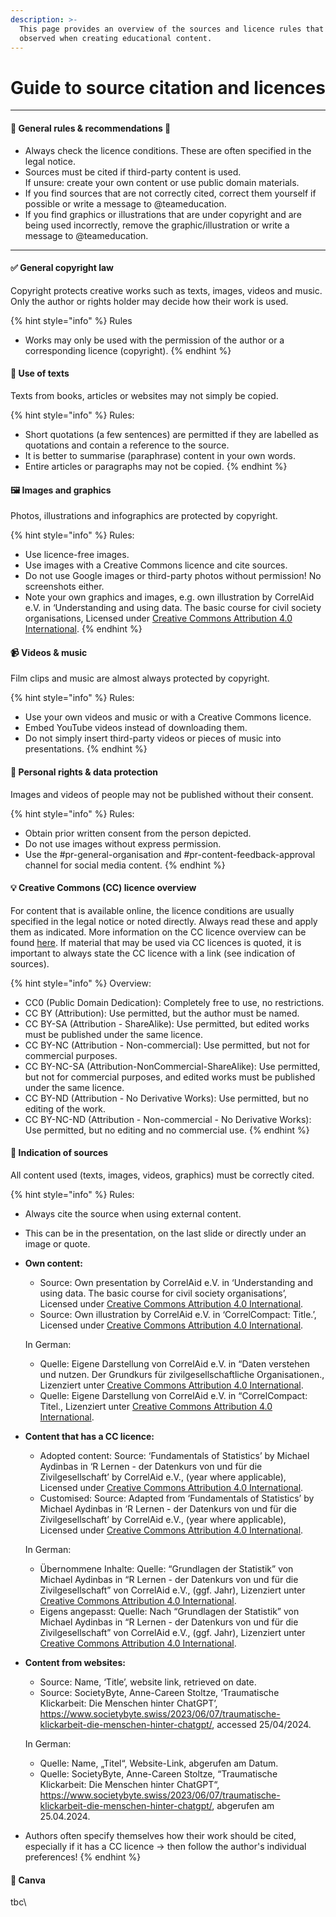```yaml
---
description: >-
  This page provides an overview of the sources and licence rules that must be
  observed when creating educational content.
---
```


# Guide to source citation and licences

***

#### &#x20;📢 General rules & recommendations 📢

* Always check the licence conditions. These are often specified in the legal notice.
* Sources must be cited if third-party content is used.\
  If unsure: create your own content or use public domain materials.
* If you find sources that are not correctly cited, correct them yourself if possible or write a message to @teameducation.
* If you find graphics or illustrations that are under copyright and are being used incorrectly, remove the graphic/illustration or write a message to @teameducation.

***

#### ✅ General copyright law

Copyright protects creative works such as texts, images, videos and music. Only the author or rights holder may decide how their work is used.

{% hint style="info" %}
Rules

* Works may only be used with the permission of the author or a corresponding licence (copyright).
{% endhint %}

#### 💬 Use of texts

Texts from books, articles or websites may not simply be copied.

{% hint style="info" %}
Rules:&#x20;

* Short quotations (a few sentences) are permitted if they are labelled as quotations and contain a reference to the source.
* It is better to summarise (paraphrase) content in your own words.
* Entire articles or paragraphs may not be copied.
{% endhint %}

#### 🖼️ Images and graphics&#x20;

Photos, illustrations and infographics are protected by copyright.

{% hint style="info" %}
Rules:&#x20;

* Use licence-free images.
* Use images with a Creative Commons licence and cite sources.
* Do not use Google images or third-party photos without permission! No screenshots either.
* Note your own graphics and images, e.g. own illustration by CorrelAid e.V. in ‘Understanding and using data. The basic course for civil society organisations, Licensed under [Creative Commons Attribution 4.0 International](https://creativecommons.org/licenses/by/4.0/deed.de).
{% endhint %}

#### 📹 Videos & music

Film clips and music are almost always protected by copyright.

{% hint style="info" %}
Rules:

* Use your own videos and music or with a Creative Commons licence.
* Embed YouTube videos instead of downloading them.
* Do not simply insert third-party videos or pieces of music into presentations.
{% endhint %}

#### 👤 Personal rights & data protection

Images and videos of people may not be published without their consent.

{% hint style="info" %}
Rules:

* Obtain prior written consent from the person depicted.
* Do not use images without express permission.
* Use the #pr-general-organisation and #pr-content-feedback-approval channel for social media content.
{% endhint %}

#### 💡 Creative Commons (CC) licence overview

For content that is available online, the licence conditions are usually specified in the legal notice or noted directly. Always read these and apply them as indicated. More information on the CC licence overview can be found [here](https://creativecommons.org/licenses/?lang=de). If material that may be used via CC licences is quoted, it is important to always state the CC licence with a link (see indication of sources).

{% hint style="info" %}
Overview:

* CC0 (Public Domain Dedication): Completely free to use, no restrictions.
* CC BY (Attribution): Use permitted, but the author must be named.
* CC BY-SA (Attribution - ShareAlike): Use permitted, but edited works must be published under the same licence.
* CC BY-NC (Attribution - Non-commercial): Use permitted, but not for commercial purposes.
* CC BY-NC-SA (Attribution-NonCommercial-ShareAlike): Use permitted, but not for commercial purposes, and edited works must be published under the same licence.
* CC BY-ND (Attribution - No Derivative Works): Use permitted, but no editing of the work.
* CC BY-NC-ND (Attribution - Non-commercial - No Derivative Works): Use permitted, but no editing and no commercial use.
{% endhint %}

#### 📝 Indication of sources

All content used (texts, images, videos, graphics) must be correctly cited.

{% hint style="info" %}
Rules:



* Always cite the source when using external content.
* This can be in the presentation, on the last slide or directly under an image or quote.
*   **Own content:**

    * Source: Own presentation by CorrelAid e.V. in ‘Understanding and using data. The basic course for civil society organisations’, Licensed under [Creative Commons Attribution 4.0 International](https://creativecommons.org/licenses/by/4.0/deed.de).
    * Source: Own illustration by CorrelAid e.V. in ‘CorrelCompact: Title.’, Licensed under [Creative Commons Attribution 4.0 International](https://creativecommons.org/licenses/by/4.0/deed.de).

    In German:

    * Quelle: Eigene Darstellung von  CorrelAid e.V. in “Daten verstehen und nutzen. Der Grundkurs für zivilgesellschaftliche Organisationen., Lizenziert unter [Creative Commons Attribution 4.0 International](https://creativecommons.org/licenses/by/4.0/deed.de).
    * Quelle: Eigene Darstellung von  CorrelAid e.V. in “CorrelCompact: Titel., Lizenziert unter [Creative Commons Attribution 4.0 International](https://creativecommons.org/licenses/by/4.0/deed.de).
*   **Content that has a CC licence:**

    * Adopted content: Source: ‘Fundamentals of Statistics’ by Michael Aydinbas in ‘R Lernen - der Datenkurs von und für die Zivilgesellschaft’ by CorrelAid e.V., (year where applicable), Licensed under [Creative Commons Attribution 4.0 International](https://creativecommons.org/licenses/by/4.0/deed.de).
    * Customised: Source: Adapted from ‘Fundamentals of Statistics’ by Michael Aydinbas in ‘R Lernen - der Datenkurs von und für die Zivilgesellschaft’ by CorrelAid e.V., (year where applicable), Licensed under [Creative Commons Attribution 4.0 International](https://creativecommons.org/licenses/by/4.0/deed.de).

    In German:

    * Übernommene Inhalte: Quelle: “Grundlagen der Statistik” von Michael Aydinbas in “R Lernen - der Datenkurs von und für die Zivilgesellschaft” von CorrelAid e.V., (ggf. Jahr), Lizenziert unter [Creative Commons Attribution 4.0 International](https://creativecommons.org/licenses/by/4.0/deed.de).
    * Eigens angepasst: Quelle: Nach “Grundlagen der Statistik” von Michael Aydinbas in “R Lernen - der Datenkurs von und für die Zivilgesellschaft” von CorrelAid e.V., (ggf. Jahr), Lizenziert unter [Creative Commons Attribution 4.0 International](https://creativecommons.org/licenses/by/4.0/deed.de).
*   **Content from websites:**

    * Source: Name, ‘Title’, website link, retrieved on date.
    * Source: SocietyByte, Anne-Careen Stoltze, ‘Traumatische Klickarbeit: Die Menschen hinter ChatGPT’, https://www.societybyte.swiss/2023/06/07/traumatische-klickarbeit-die-menschen-hinter-chatgpt/, accessed 25/04/2024.

    In German:

    * Quelle: Name, „Titel“, Website-Link, abgerufen am Datum.
    * Quelle: SocietyByte, Anne-Careen Stoltze, “Traumatische Klickarbeit: Die Menschen hinter ChatGPT“, https://www.societybyte.swiss/2023/06/07/traumatische-klickarbeit-die-menschen-hinter-chatgpt/, abgerufen am 25.04.2024.
* Authors often specify themselves how their work should be cited, especially if it has a CC licence → then follow the author's individual preferences!
{% endhint %}

#### 🎨 Canva

tbc\
